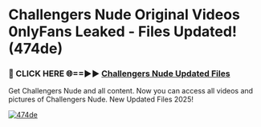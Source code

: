 # Challengers Nude Original Videos 0nlyFans Leaked - Files Updated! (474de)

<h3>🔴 CLICK HERE 🌐==►► <a href="https://tinyurl.com/52m3yx9h" rel="nofollow">Challengers Nude Updated Files</a></h3>

Get Challengers Nude and all content. Now you can access all videos and pictures of Challengers Nude. New Updated Files 2025!

[![474de](https://i.imgur.com/TnHtlc8.gif)](https://tinyurl.com/52m3yx9h)
